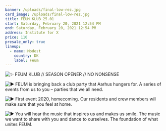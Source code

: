 ```yaml
---
banner: /uploads/final-low-rez.jpg
card_image: /uploads/final-low-rez.jpg
title: FEUM KLUB 25.01
start: Saturday, February 20, 2021 12:54 PM
end: Saturday, February 20, 2021 12:54 PM
address: Institute for X
price: 110
presale_only: true
lineup:
  - name: Modest
    country: DK
    label: Feum
---
```

<!--StartFragment-->

![✨](https://static.xx.fbcdn.net/images/emoji.php/v9/t7b/1.5/16/2728.png) FEUM KLUB // SEASON OPENER // NO NONSENSE

![▶](https://static.xx.fbcdn.net/images/emoji.php/v9/tc7/1.5/16/25b6.png) FEUM is bringing back a club party that Aarhus hungers for. A series of events from us to you – parties that we all need.

![▶](https://static.xx.fbcdn.net/images/emoji.php/v9/tc7/1.5/16/25b6.png) First event 2020, homecoming. Our residents and crew members will make sure that you feel at home.

![▶](https://static.xx.fbcdn.net/images/emoji.php/v9/tc7/1.5/16/25b6.png) You will hear the music that inspires us and makes us smile. The music we want to share with you and dance to ourselves. The foundation of what unites FEUM.

<!--EndFragment-->